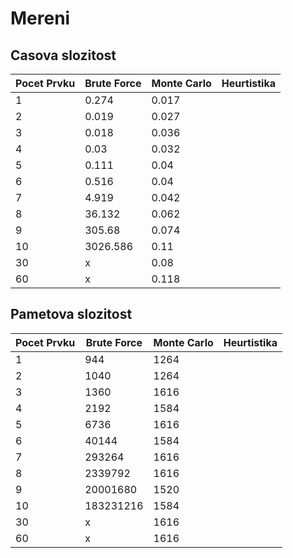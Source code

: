 Mereni
===

Casova slozitost
---

| Pocet Prvku | Brute Force | Monte Carlo | Heurtistika |
|-------------|-------------|-------------|-------------|
| 1           | 0.274       | 0.017       |             |
| 2           | 0.019       | 0.027       |             |
| 3           | 0.018       | 0.036       |             |
| 4           | 0.03        | 0.032       |             |
| 5           | 0.111       | 0.04        |             |
| 6           | 0.516       | 0.04        |             |
| 7           | 4.919       | 0.042       |             |
| 8           | 36.132      | 0.062       |             |
| 9           | 305.68      | 0.074       |             |
| 10          | 3026.586    | 0.11        |             |
| 30          | x           | 0.08        |             |
| 60          | x           | 0.118       |             |

Pametova slozitost
---

| Pocet Prvku | Brute Force | Monte Carlo | Heurtistika |
|-------------|-------------|-------------|-------------|
| 1           | 944         | 1264        |             |
| 2           | 1040        | 1264        |             |
| 3           | 1360        | 1616        |             |
| 4           | 2192        | 1584        |             |
| 5           | 6736        | 1616        |             |
| 6           | 40144       | 1584        |             |
| 7           | 293264      | 1616        |             |
| 8           | 2339792     | 1616        |             |
| 9           | 20001680    | 1520        |             |
| 10          | 183231216   | 1584        |             |
| 30          | x           | 1616        |             |
| 60          | x           | 1616        |             |
